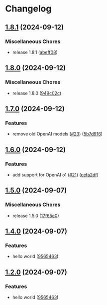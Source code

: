 # Changelog

## [1.8.1](https://github.com/opendigitalteam/aitoolkit/compare/complete-v1.8.0...complete-v1.8.1) (2024-09-12)


### Miscellaneous Chores

* release 1.8.1 ([abeff08](https://github.com/opendigitalteam/aitoolkit/commit/abeff0819a0df351b193d9b63187dcbff11d4e57))

## [1.8.0](https://github.com/opendigitalteam/aitoolkit/compare/complete-v1.7.0...complete-v1.8.0) (2024-09-12)


### Miscellaneous Chores

* release 1.8.0 ([949c02c](https://github.com/opendigitalteam/aitoolkit/commit/949c02c566f825f8256f709e1c486abeb356ef5c))

## [1.7.0](https://github.com/opendigitalteam/aitoolkit/compare/complete-v1.6.0...complete-v1.7.0) (2024-09-12)


### Features

* remove old OpenAI models ([#23](https://github.com/opendigitalteam/aitoolkit/issues/23)) ([5b7d916](https://github.com/opendigitalteam/aitoolkit/commit/5b7d91668f340b71a8352de86878415080dafd8a))

## [1.6.0](https://github.com/opendigitalteam/aitoolkit/compare/complete-v1.5.0...complete-v1.6.0) (2024-09-12)


### Features

* add support for OpenAI o1 ([#21](https://github.com/opendigitalteam/aitoolkit/issues/21)) ([cefa2df](https://github.com/opendigitalteam/aitoolkit/commit/cefa2df5ab1b5da02a2f9abd98e856f72e0079be))

## [1.5.0](https://github.com/opendigitalteam/aitoolkit/compare/complete-v1.4.0...complete-v1.5.0) (2024-09-07)


### Miscellaneous Chores

* release 1.5.0 ([17f65e0](https://github.com/opendigitalteam/aitoolkit/commit/17f65e0d557e83a628a80ec1a2ce64822d1d6d61))

## [1.4.0](https://github.com/opendigitalteam/aitoolkit/compare/complete-v1.3.0...complete-v1.4.0) (2024-09-07)


### Features

* hello world ([9565463](https://github.com/opendigitalteam/aitoolkit/commit/9565463ceb547e9f91fa6b41b911dc7b2eb06768))

## [1.2.0](https://github.com/opendigitalteam/aitoolkit/compare/complete-v1.1.0...complete-v1.2.0) (2024-09-07)


### Features

* hello world ([9565463](https://github.com/opendigitalteam/aitoolkit/commit/9565463ceb547e9f91fa6b41b911dc7b2eb06768))
